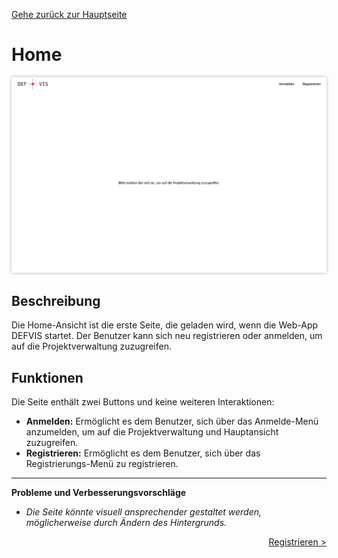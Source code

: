 [Gehe zurück zur Hauptseite](index.html)

# Home

<img src="screenshots/home.png" alt="Home-Ansicht" style="max-width: 100%; box-shadow: 0 0 5px rgba(0, 0, 0, 0.3);">

## Beschreibung

Die Home-Ansicht ist die erste Seite, die geladen wird, wenn die Web-App DEFVIS startet. Der Benutzer kann sich neu registrieren oder anmelden, um auf die Projektverwaltung zuzugreifen.

## Funktionen

Die Seite enthält zwei Buttons und keine weiteren Interaktionen:

- **Anmelden:** Ermöglicht es dem Benutzer, sich über das Anmelde-Menü anzumelden, um auf die Projektverwaltung und Hauptansicht zuzugreifen.
- **Registrieren:** Ermöglicht es dem Benutzer, sich über das Registrierungs-Menü zu registrieren.

---

**Probleme und Verbesserungsvorschläge**

- _Die Seite könnte visuell ansprechender gestaltet werden, möglicherweise durch Ändern des Hintergrunds._

<div style="text-align: right; float: right;"><a href="user.html">Registrieren ></a></div>

<p></p>
